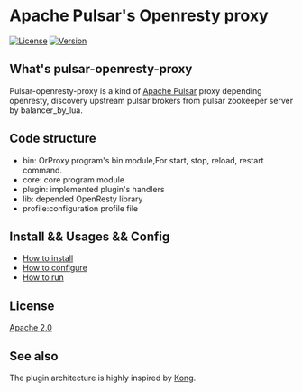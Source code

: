 # Apache Pulsar's Openresty proxy


[![License](https://img.shields.io/badge/License-Apache%202.0-blue.svg)](https://github.com/yumchina/pulsar-openresty-proxy/blob/master/LICENSE) [![Version](https://img.shields.io/github/v/release/yumchina/pulsar-openresty-proxy)](https://github.com/yumchina/pulsar-openresty-proxy/releases)

## What's pulsar-openresty-proxy

Pulsar-openresty-proxy is a kind of [Apache Pulsar](https://github.com/apache/pulsar) proxy depending openresty, discovery upstream pulsar brokers from pulsar zookeeper server by balancer_by_lua.

## Code structure
- bin: OrProxy program's bin module,For start, stop, reload, restart command.
- core: core program module
- plugin: implemented plugin's handlers
- lib: depended OpenResty library
- profile:configuration profile file

## Install && Usages && Config
- [How to install](https://github.com/yumchina/pulsar-openresty-proxy/wiki)
- [How to configure](https://github.com/yumchina/pulsar-openresty-proxy/wiki/Configuration-File-sample)
- [How to run](https://github.com/yumchina/pulsar-openresty-proxy/wiki/Pulsar-Openresty-Proxy-Command-Instruction)


## License
[Apache 2.0](./LICENSE)


## See also

The plugin architecture is highly inspired by [Kong](https://github.com/Mashape/kong).


